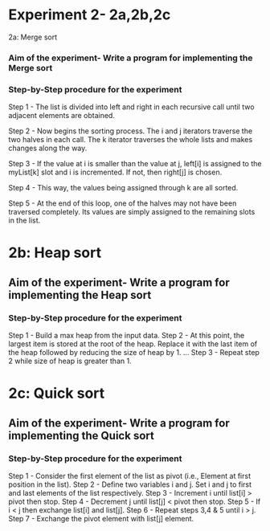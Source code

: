 # Experiment 2- 2a,2b,2c
2a: Merge sort
### Aim of the experiment- Write a program for implementing the Merge sort


### Step-by-Step procedure for the experiment


Step 1 - The list is divided into left and right in each recursive call until two adjacent elements are obtained.

Step 2 - Now begins the sorting process. The i and j iterators traverse the two halves in each call. The k iterator traverses the whole lists and makes changes along the way.

Step 3 - If the value at i is smaller than the value at j, left[i] is assigned to the myList[k] slot and i is incremented. If not, then right[j] is chosen.

Step 4 - This way, the values being assigned through k are all sorted.

Step 5 - At the end of this loop, one of the halves may not have been traversed completely. Its values are simply assigned to the remaining slots in the list.

# 2b: Heap sort
## Aim of the experiment- Write a program for implementing the Heap sort


### Step-by-Step procedure for the experiment


Step 1 - Build a max heap from the input data.
Step 2 - At this point, the largest item is stored at the root of the heap. Replace it with the last item of the heap followed by reducing the size of heap by 1. ...
Step 3 - Repeat step 2 while size of heap is greater than 1.


# 2c: Quick sort
## Aim of the experiment- Write a program for implementing the Quick sort


### Step-by-Step procedure for the experiment

Step 1 - Consider the first element of the list as pivot (i.e., Element at first position in the list).
Step 2 - Define two variables i and j. Set i and j to first and last elements of the list respectively.
Step 3 - Increment i until list[i] > pivot then stop.
Step 4 - Decrement j until list[j] < pivot then stop.
Step 5 - If i < j then exchange list[i] and list[j].
Step 6 - Repeat steps 3,4 & 5 until i > j.
Step 7 - Exchange the pivot element with list[j] element.


